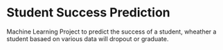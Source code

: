 # Student Success Prediction

Machine Learning Project to predict the success of a student, wheather a student basaed on various data will dropout or graduate.
